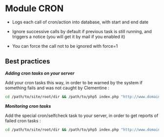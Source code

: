 Module CRON
===========

* Logs each call of cron/action into database, with start and end date

* Ignore successive calls by default if previous task is still running, and triggers a notice (you will get it by mail if you enabled it)

* You can force the call not to be ignored with force=1

Best practices
--------------

***Adding cron tasks on your server***

Add your cron tasks this way, in order to be warned by the system if something fails and was not caught by Clementine :
```bash
cd /path/to/site/root/dir && /path/to/php5 index.php "http://www.domain.com" "cron/task" || echo "PHP return code was $?" | mail -s "Clementine CRON failed : www.domain.com/cron/task" email@domain.com
```

***Monitoring cron tasks***

Add the special cron/selfcheck task to your server, in order to get reports of failed cron tasks :
```bash
cd /path/to/site/root/dir && /path/to/php5 index.php "http://www.domain.com" "cron/selfcheck" || echo "PHP return code was $?" | mail -s "Clementine CRON failed : www.domain.com/cron/selfcheck" email@domain.com
```
